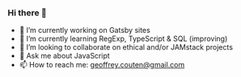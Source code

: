 ### Hi there 👋

- 🔭 I’m currently working on Gatsby sites
- 🌱 I’m currently learning RegExp, TypeScript & SQL (improving)
- 👯 I’m looking to collaborate on ethical and/or JAMstack projects
- 💬 Ask me about JavaScript
- 📫 How to reach me: geoffrey.couten@gmail.com
<!-- - ⚡ Fun fact: ... -->
<!-- - 🤔 I’m looking for help with GraphQL, SQL -->
